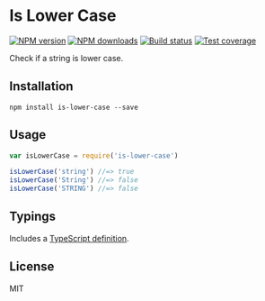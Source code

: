 # Is Lower Case

[![NPM version][npm-image]][npm-url]
[![NPM downloads][downloads-image]][downloads-url]
[![Build status][travis-image]][travis-url]
[![Test coverage][coveralls-image]][coveralls-url]

Check if a string is lower case.

## Installation

```
npm install is-lower-case --save
```

## Usage

```js
var isLowerCase = require('is-lower-case')

isLowerCase('string') //=> true
isLowerCase('String') //=> false
isLowerCase('STRING') //=> false
```

## Typings

Includes a [TypeScript definition](is-lower-case.d.ts).

## License

MIT

[npm-image]: https://img.shields.io/npm/v/is-lower-case.svg?style=flat
[npm-url]: https://npmjs.org/package/is-lower-case
[downloads-image]: https://img.shields.io/npm/dm/lower-case.svg?style=flat
[downloads-url]: https://npmjs.org/package/lower-case
[travis-image]: https://img.shields.io/travis/blakeembrey/is-lower-case.svg?style=flat
[travis-url]: https://travis-ci.org/blakeembrey/is-lower-case
[coveralls-image]: https://img.shields.io/coveralls/blakeembrey/is-lower-case.svg?style=flat
[coveralls-url]: https://coveralls.io/r/blakeembrey/is-lower-case?branch=master
